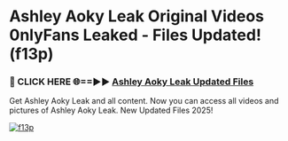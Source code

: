 # Ashley Aoky Leak Original Videos 0nlyFans Leaked - Files Updated! (f13p)

<h3>🔴 CLICK HERE 🌐==►► <a href="https://tinyurl.com/4seja8ks" rel="nofollow">Ashley Aoky Leak Updated Files</a></h3>

Get Ashley Aoky Leak and all content. Now you can access all videos and pictures of Ashley Aoky Leak. New Updated Files 2025!

[![f13p](https://i.imgur.com/EWjZXRe.gif)](https://tinyurl.com/4seja8ks)
